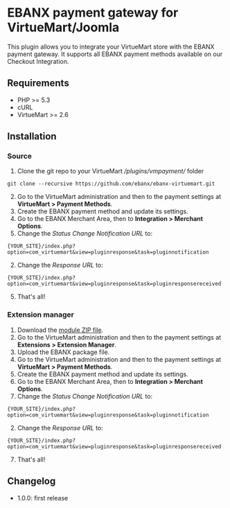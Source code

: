 # EBANX payment gateway for VirtueMart/Joomla

This plugin allows you to integrate your VirtueMart store with the EBANX payment gateway.
It supports all EBANX payment methods available on our Checkout Integration.

## Requirements

* PHP >= 5.3
* cURL
* VirtueMart >= 2.6

## Installation
### Source
1. Clone the git repo to your VirtueMart _/plugins/vmpayment/_ folder
```
git clone --recursive https://github.com/ebanx/ebanx-virtuemart.git
```
2. Go to the VirtueMart administration and then to the payment settings at **VirtueMart > Payment Methods**.
3. Create the EBANX payment method and update its settings.
4. Go to the EBANX Merchant Area, then to **Integration > Merchant Options**.
  1. Change the _Status Change Notification URL_ to:
```
{YOUR_SITE}/index.php?option=com_virtuemart&view=pluginresponse&task=pluginnotification
```
  2. Change the _Response URL_ to:
```
{YOUR_SITE}/index.php?option=com_virtuemart&view=pluginresponse&task=pluginresponsereceived
```
5. That's all!

### Extension manager
1. Download the [module ZIP file](http://downloads.ebanx.com/ebanx.virtuemart.latest.zip).
2. Go to the VirtueMart administration and then to the payment settings at **Extensions > Extension Manager**.
3. Upload the EBANX package file.
4. Go to the VirtueMart administration and then to the payment settings at **VirtueMart > Payment Methods**.
5. Create the EBANX payment method and update its settings.
6. Go to the EBANX Merchant Area, then to **Integration > Merchant Options**.
  1. Change the _Status Change Notification URL_ to:
```
{YOUR_SITE}/index.php?option=com_virtuemart&view=pluginresponse&task=pluginnotification
```
  2. Change the _Response URL_ to:
```
{YOUR_SITE}/index.php?option=com_virtuemart&view=pluginresponse&task=pluginresponsereceived
```
7. That's all!

## Changelog
* 1.0.0: first release